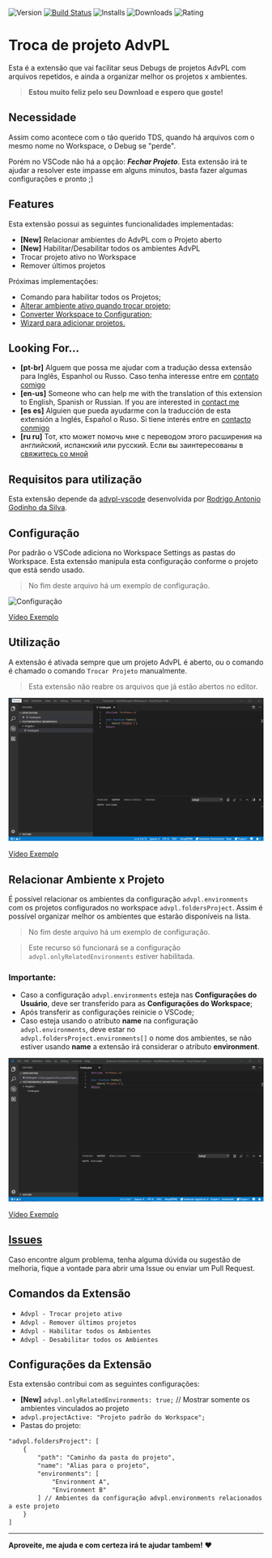 ![Version](https://vsmarketplacebadge.apphb.com/version/AlencarGabriel.advpl-switch-project.svg) [![Build Status](https://travis-ci.com/AlencarGabriel/advpl-switch-project.svg?branch=master)](https://travis-ci.com/AlencarGabriel/advpl-switch-project) ![Installs](https://vsmarketplacebadge.apphb.com/installs/AlencarGabriel.advpl-switch-project.svg) ![Downloads](https://vsmarketplacebadge.apphb.com/downloads/AlencarGabriel.advpl-switch-project.svg) ![Rating](https://vsmarketplacebadge.apphb.com/rating-star/AlencarGabriel.advpl-switch-project.svg)
# Troca de projeto AdvPL

Esta é a extensão que vai facilitar seus Debugs de projetos AdvPL com arquivos repetidos, e ainda a organizar melhor os projetos x ambientes.

>**Estou muito feliz pelo seu Download e espero que goste!**

## Necessidade
Assim como acontece com o tão querido TDS, quando há arquivos com o mesmo nome no Workspace, o Debug se "perde".

Porém no VSCode não há a opção: ***Fechar Projeto***. Esta extensão irá te ajudar a resolver este impasse em alguns minutos, basta fazer algumas configurações e pronto ;)

## Features

Esta extensão possui as seguintes funcionalidades implementadas:

* **[New]** Relacionar ambientes do AdvPL com o Projeto aberto
* **[New]** Habilitar/Desabilitar todos os ambientes AdvPL
* Trocar projeto ativo no Workspace
* Remover últimos projetos

Próximas implementações:

* Comando para habilitar todos os Projetos;
* [Alterar ambiente ativo quando trocar projeto;](https://github.com/AlencarGabriel/advpl-switch-project/issues/14)
* [Converter Workspace to Configuration;](https://github.com/AlencarGabriel/advpl-switch-project/issues/2)
* [Wizard para adicionar projetos.](https://github.com/AlencarGabriel/advpl-switch-project/issues/3)

## Looking For...
* **[pt-br]** Alguem que possa me ajudar com a tradução dessa extensão para Inglês, Espanhol ou Russo. Caso tenha interesse entre em [contato comigo](mailto:alencargabriel@outlook.com.br)
* **[en-us]** Someone who can help me with the translation of this extension to English, Spanish or Russian. If you are interested in [contact me](mailto:alencargabriel@outlook.com.br)
* **[es es]** Alguien que pueda ayudarme con la traducción de esta extensión a Inglés, Español o Ruso. Si tiene interés entre en [contacto conmigo](mailto:alencargabriel@outlook.com.br)
* **[ru ru]** Тот, кто может помочь мне с переводом этого расширения на английский, испанский или русский. Если вы заинтересованы в [свяжитесь со мной](mailto:alencargabriel@outlook.com.br)

## Requisitos para utilização

Esta extensão depende da [advpl-vscode](https://marketplace.visualstudio.com/items?itemName=KillerAll.advpl-vscode) desenvolvida por [Rodrigo Antonio Godinho da Silva](https://github.com/killerall).

## Configuração
Por padrão o VSCode adiciona no Workspace Settings as pastas do Workspace. Esta extensão manipula esta configuração conforme o projeto que está sendo usado.

> No fim deste arquivo há um exemplo de configuração.

![Configuração](images/Configuracao.gif)

[Vídeo Exemplo](https://youtu.be/50u64KjCinI)

## Utilização
A extensão é ativada sempre que um projeto AdvPL é aberto, ou o comando é chamado o comando `Trocar Projeto` manualmente.

> Esta extensão não reabre os arquivos que já estão abertos no editor.

![Utilização](images/Utilizacao.gif)

[Vídeo Exemplo](https://youtu.be/KEBQvz13B-Y)

## Relacionar Ambiente x Projeto
É possível relacionar os ambientes da configuração `advpl.environments` com os projetos configurados no workspace `advpl.foldersProject`. Assim é possível organizar melhor os ambientes que estarão disponíveis na lista.

> No fim deste arquivo há um exemplo de configuração.

> Este recurso só funcionará se a configuração `advpl.onlyRelatedEnvironments` estiver habilitada.

### Importante:

* Caso a configuração `advpl.environments` esteja nas **Configurações do Usuário**, deve ser transferido para as **Configurações do Workspace**;
* Após transferir as configurações reinicie o VSCode;
* Caso esteja usando o atributo **name** na configuração `advpl.environments`, deve estar no `advpl.foldersProject.environments[]` o nome dos ambientes, se não estiver usando **name** a extensão irá considerar o atributo **environment**.

![Relacionar Ambiente x Projeto](images/RelacionarAmbientes.gif)

[Vídeo Exemplo](https://youtu.be/q1Gb4NDKoqQ)

## [Issues](https://github.com/AlencarGabriel/advpl-switch-project/issues)

Caso encontre algum problema, tenha alguma dúvida ou sugestão de melhoria, fique a vontade para abrir uma Issue ou enviar um Pull Request.

## Comandos da Extensão
* `Advpl - Trocar projeto ativo`
* `Advpl - Remover últimos projetos`
* `Advpl - Habilitar todos os Ambientes`
* `Advpl - Desabilitar todos os Ambientes`

## Configurações da Extensão

Esta extensão contribui com as seguintes configurações:

* **[New]** `advpl.onlyRelatedEnvironments: true;` // Mostrar somente os ambientes vinculados ao projeto
* `advpl.projectActive: "Projeto padrão do Workspace";`
* Pastas do projeto:

```
"advpl.foldersProject": [
    {
        "path": "Caminho da pasta do projeto",
        "name": "Alias para o projeto",
        "environments": [
            "Environment A",
            "Environment B"
        ] // Ambientes da configuração advpl.environments relacionados a este projeto
    }
]
```

<!-- ## Known Issues

Calling out known issues can help limit users opening duplicate issues against your extension. -->

---
<!--
## Working with Markdown

**Note:** You can author your README using Visual Studio Code.  Here are some useful editor keyboard shortcuts:

* Split the editor (`Cmd+\` on macOS or `Ctrl+\` on Windows and Linux)
* Toggle preview (`Shift+CMD+V` on macOS or `Shift+Ctrl+V` on Windows and Linux)
* Press `Ctrl+Space` (Windows, Linux) or `Cmd+Space` (macOS) to see a list of Markdown snippets

### For more information

* [Visual Studio Code's Markdown Support](http://code.visualstudio.com/docs/languages/markdown)
* [Markdown Syntax Reference](https://help.github.com/articles/markdown-basics/) -->

**Aproveite, me ajuda e com certeza irá te ajudar tambem!** :heart:
